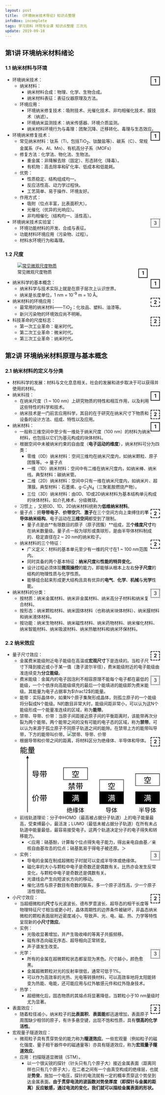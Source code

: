 ```yaml
---
layout: post
title: 《环境纳米技术导论》知识点整理
infoBox: incomplete
tags: 学习资料 环院专业课 知识点整理 三次元
update: 2019-09-18
---
```

<style>
    .importance-1, .importance-2, .importance-3 {
        float: right;
        display: block;
        width: 1.6rem;
        height: 1.6rem;
        border-width: 2px;
        text-align: center;
        font-family: var(--font-family-monospace);
        line-height: 1.6rem;
        box-sizing: content-box;
        font-size: 1rem;
    }

    .importance-1 {
        border-color: var(--color-warm-dark);
        border-style: solid;
        color: var(--color-warm-dark);
        font-weight: bold;
    }

    .importance-1::before {
        content: '1';
    }

    .importance-2 {
        border-color: var(--color-warm);
        border-style: dashed;
        color: var(--color-warm);
        font-weight: bold;
    }

    .importance-2::before {
        content: '2';
    }

    .importance-3 {
        border-color: var(--color-cold);
        border-style: dotted;
        color: var(--color-cold);
    }

    .importance-3::before {
        content: '3';
    }
</style>

## 第1讲 环境纳米材料绪论
### 1.1 纳米材料与环境
- <span class="importance-1"></span>环境纳米技术：
  - 纳米材料：
    - 纳米材料合成：物理、化学、生物合成。
    - 纳米材料表征：表征仪器原理及方法。
  - 环境应用：
    - 环境纳米修复技术：吸附技术、光催化技术、非均相催化技术、膜技术（纳滤）。
    - 环境纳米监测技术：纳米传感器、环境介质监测。
    - 纳米材料环境行为与毒理：团聚沉降、迁移转化、毒理与生态效应。
- <span class="importance-1"></span>环境纳米修复技术：
  - 常见纳米材料：钛系（Ti，包括TiO<sub>2</sub>、钛酸盐等）、碳系（C）、常规金属系（Fe、Al、Mn）、有机高分子系（MOFs）
  - 修复方法：化学法、物化法、生物法。
    - 重金属：非降解去除（固定）、形态转化（降毒）。
    - 有机物：高去除率和矿化率、低成本和低能耗。
  - 优势：
    - 性质稳定、结构组成均一。
    - 反应活性高、动力学过程快。
    - 工艺简单、易于操作、环境友好。
  - 作用方式：
    - 吸附（位点丰富，比表面积大）。
    - 光催化（优异的光响应）。
    - 非均相催化（结构均一、活性高）。
- <span class="importance-3"></span>环境纳米技术实验室：
  - 环境功能材料的开发、合成与表征。
  - 功能材料环境应用（污染物、过程）。
  - 材料水环境行为和毒理。

### 1.2 尺度
<figure>
    <a href="https://i.loli.net/2019/09/18/FJriVajf6cnZAbg.png" target="_blank"><img class="image" src="https://i.loli.net/2019/09/18/FJriVajf6cnZAbg.png" alt="常见微观尺度物质" /></a>
    <figcaption>常见微观尺度物质<span class="importance-1"></span></figcaption>
</figure>

- <span class="importance-1"></span>纳米科学的基本概念：
  - 纳米科学与技术实际上就是在原子层次上认识世界。
  - 纳米是长度单位，1 nm = 10<sup>-9</sup> m = 10 Å。
- <span class="importance-2"></span>纳米材料的环境应用：
  - 最常用的纳米材料——TiO<sub>2</sub>：化妆品、塑料、油漆等。
  - 新兴污染物的环境效应尚不明晰。
- <span class="importance-2"></span>科技革命的尺度标志：
  - 第一次工业革命：毫米时代。
  - 第二次工业革命：微米时代。
  - 第三次工业革命：纳米时代。

## 第2讲 环境纳米材料原理与基本概念
### 2.1 纳米材料的定义与分类
- 材料科学的发展：材料与文化息息相关。社会的发展和进步取决于可以获得并使用的材料。
- <span class="importance-1"></span>纳米科技：
  - 在纳米尺度（1 ~ 100 nm）上研究物质的特性和相互作用，以及利用这些特性的科学和技术。
  - <span class="importance-2"></span>纳米技术是一门前言应用科学，其目的在于研究在纳米尺寸下物质和设备的设计方法、组成、特性以及应用。
- <span class="importance-1"></span>纳米材料：
  - 一般称三维空间中至少有一维处于纳米尺度（100 nm）的材料为纳米材料，也包括以它们为基元构成的块体材料。
  - 根据空间中未被纳米约束的自由度（**电子运动的维度**），纳米材料可分为四类：
    - 零维（0D）纳米材料：空间三维均在纳米尺度内，如纳米颗粒、原子团簇等。→ 量子点
    - 一维（1D）纳米材料：空间中有二维在纳米尺度内，如纳米棒、纳米线。典型材料：碳纳米管。
    - 二维（2D）纳米材料：空间中只有一维在纳米尺度内，如纳米片、超薄膜。典型材料：石墨烯、g-C<sub>3</sub>N<sub>4</sub>（三聚氰胺燃烧产物）。
    - 三位（3D）纳米材料：由0D、1D或2D纳米材料为基本结构单元构成的块体材料，如介孔棒术、分级微球。
  - 习惯上 ，又把0D、1D、2D纳米材料统称为**低维纳米材料**。
  - <span class="importance-2"></span>量子点：把**导带电子**、**价带空穴**、**激子**在三个空间方向上束缚住的**半导体纳米结构**。电子运动在**三维空间**都受到了限制。
    - 量子点是由**有限数目的原子（原子团簇）**组成，**三个维度尺寸**均在纳米数量级。量子点一般为球形或类球形，是由半导体材料制成的、稳定直径在2 ~ 20 nm的纳米粒子。
  - <span class="importance-2"></span>纳米材料的三个特征：
    - 广义定义：材料的基本单元至少有一维的尺寸在1 ~ 100 nm范围内。
    - 同时具备的两个基本特征：**纳米尺度**和**性能的特异变化**。
    - 设计过程必须体现**微观操控**的能力，即能够从根本上左右**分子尺度**的结构的物理性质与化学性质。
    - 能够组合起来形成更大结构且具有优异的**电气**、**化学**、**机械**与**光学**性能。
- <span class="importance-3"></span>纳米材料的分类：
  - 按材质：纳米金属材料、纳米非金属材料、纳米高分子材料和纳米复合材料。
  - 按形态：纳米颗粒材料、纳米固体材料（也称纳米块体材料）、纳米膜材料和纳米液体材料。
  - 按功能：纳米生物材料、纳米磁性材料、纳米药物材料、纳米催化材料、纳米智能材料、纳米吸波材料、纳米热敏材料和纳米环保材料。

### 2.2 纳米效应
- <span class="importance-2"></span>量子尺寸效应：
  - 金属费米能级附近电子能级在高温或**宏观尺寸**下是连续的。当粒子尺寸下降到接近或小于某一值（激子波尔半径），费米能级附近的电子能级由准连续变为**分立能级**。
  - <span class="importance-3"></span>费米能级：金属内的电子因泡利不相容原理不能每个电子都在最低的能级，一个个依序向高能级填充的最后一个能填进的能级即为费米能级。其能量为电子占据率为$\frac12$的能量。
  - 能带：实际晶体中，如果N个原子集聚形成晶体，则孤立原子的一个能级将分裂成N个能级。N的数目非常大时，能级间距非常小，可以认为这N个能级形成一个能量准连续的区域，称为**能带**。
  - 禁带、导带、价带：当原子间距接近原子间的平衡距离时，该能带再次分裂为两个能带。两个能带之间的没有可能的电子态的区域，称为**禁带**。可以认为来源于孤立原子不同原子轨道之间的能隙。在禁带上方的能带叫导带，下方的能带叫价带。![禁带、导带、价带](https://i.loli.net/2019/09/18/SQjdeyYcmp5OnrD.png)
  - <span class="importance-2"></span>根据导带和价带之间的距离，将材料区分为绝缘体、半导体和导体。![根据禁带区分绝缘体、半导体和导体](/images/ItEN-02-02.svg)
  - 前线轨道理论：分子中HOMO（最高被占据分子轨道）上的电子能量最高，受束缚最小，最活泼；LUMO（最低未被占据分子轨道）在所有未占轨道中能量最低，最容易接受电子。这两个轨道决定分子的电子得失和转移能力。
    - ＜应用：硝基酚，计算每个位点得失电子能力，得出亲电自由基／亲核自由基攻击的位点；硝基氮易于得电子被还原。＞
  - <span class="importance-3"></span>实例：
    - 导电的金属在制成超微粒子时就可以变成半导体或绝缘体。
    - 磁化率的大小与颗粒中电子是奇数还是偶数有关。比热亦会发生反常变化，与颗粒中电子是奇数还是偶数有关。
    - 光谱线会产生向短波长方向的移动。
    - 催化活性与原子数目有奇数的联系，多一个原子活性高，少一个原子活性很低。
- <span class="importance-2"></span>小尺寸效应：
  - 当超细微粒的**尺寸**与光波波长、德布罗意波长、超导态的相干长度等物理特征尺寸相当或更小时，晶体周期性的边界条件被破坏，非晶态纳米微粒的颗粒表面层附近密度减小，导致声、光、电、磁、热、力学等特性呈现新的**小尺寸效应**。
  - 实例：
    - 光吸收显著增加，并产生吸收峰的等离子共振频移。
    - 磁有序态向磁无序态、超导相向正常转变。
    - 声子谱发生改变。
  - <span class="importance-3"></span>光学：
    - 所有的金属在超微颗粒状态都呈现为黑色。尺寸越小，颜色愈黑。
    - 金属超微颗粒对光的反射率很低，通常可低于1%。
    - 可以作为高效率的光热、光电等转换材料，可以高效率地将太阳能转变为热能、电能，还可能应用与红外敏感元件和红外隐身技术。
  - 热学：
    - 超细微化后，固态物质的其熔点将显著降低，当颗粒小于10 nm量级时尤为显著。
- <span class="importance-2"></span>表面效应：
  - 随着粒径减小，纳米粒子的**比表面积**、**表面能**都迅速增加，表面原子周围缺少相邻的原子，有许多悬空键，出现不饱和性质，具有**很高的化学活性**。
- 宏观量子隧道效应：
  - 微观粒子具有贯穿势垒的能力称为**隧道效应**。一些宏观量（例如粒子的磁化强度、量子相干器件中的磁通量等）亦具有隧道效应，称为**宏观量子隧道效应**。
  - 应用：扫描隧道显微镜（STM）。
    - 以一个很尖锐的探针（针头只有几个原子大）接近金属表面（距离同样也只有几个原子大），在二者之间有一个由真空构成的绝缘层，也就是**势垒**，施加一个电压，探针的电流就有一定的概率贯穿这个势垒到达金属表面。**由于贯穿电流的波函数对势垒厚度（即探针与金属的距离）反应敏感，通过电流的变化，我们就可以描绘金属表面的形状。**